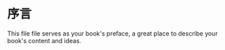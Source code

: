 # 序言

This file file serves as your book's preface, a great place to describe your book's content and ideas.

